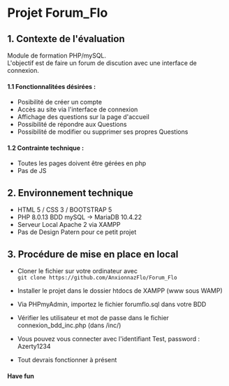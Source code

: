 # Projet Forum_Flo

## 1. Contexte de l'évaluation 

Module de formation PHP/mySQL.  
L'objectif est de faire un forum de discution avec une interface de connexion.  


#### 1.1 Fonctionnalitées désirées :

- Posibilité de créer un compte
- Accès au site via l'interface de connexion
- Affichage des questions sur la page d'accueil
- Possibilité de répondre aux Questions
- Possibilité de modifier ou supprimer ses propres Questions

#### 1.2 Contrainte technique : 

- Toutes les pages doivent être gérées en php  
- Pas de JS  

## 2. Environnement technique

- HTML 5 / CSS 3 / BOOTSTRAP 5
- PHP 8.0.13 BDD mySQL -> MariaDB 10.4.22
- Serveur Local Apache 2 via XAMPP
- Pas de Design Patern pour ce petit projet


## 3. Procédure de mise en place en local

- Cloner le fichier sur votre ordinateur avec  
  `git clone https://github.com/AnxionnazFlo/Forum_Flo`  

- Installer le projet dans le dossier htdocs de XAMPP (www sous WAMP)  

- Via PHPmyAdmin, importez le fichier forumflo.sql dans votre BDD  

- Vérifier les utilisateur et mot de passe dans le fichier connexion_bdd_inc.php (dans /inc/)  

- Vous pouvez vous connecter avec l'identifiant Test, password : Azerty1234 

- Tout devrais fonctionner à présent

#### Have fun



 



